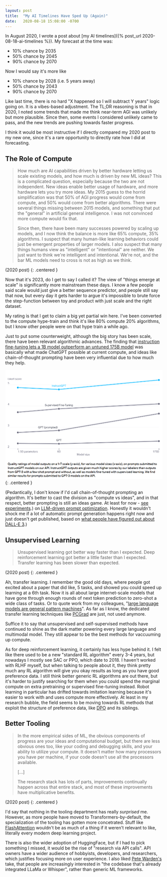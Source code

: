```yaml
---
layout: post
title:  "My AI Timelines Have Sped Up (Again)"
date:   2020-08-18 15:08:00 -0700
---
```


In August 2020, I wrote a post about [my AI timelines]({% post_url 2020-08-18-ai-timelines %}).
My forecast at the time was:

* 10% chance by 2035
* 50% chance by 2045
* 90% chance by 2070

Now I would say it's more like

* 10% chance by 2028 (i.e. 5 years away)
* 50% chance by 2043
* 90% chance by 2070

Like last time, there is no hard "X happened so I will subtract Y years" logic going on. It
is a vibes-based adjustment. The TL;DR reasoning is that in 2020, I noted some trends that
made me think near-term AGI was unlikely but more plausible. Since then, some events I considered
unlikely came to pass, and the new trends are pushing towards faster progress.

I think it would be most instructive if I directly compared my 2020 post to my new one, since it's
a rare opportunity to directly rate how I did at forecasting.


The Role of Compute
---------------------------------------------------------------

> How much
> are AI capabilities driven by better hardware letting us scale existing models, and how much is driven
> by new ML ideas? This is a complicated question, especially because the two
> are not independent. New ideas enable better usage of hardware, and more hardware
> lets you try more ideas. My 2015 guess to the horrid simplification was that
> 50% of AGI progress would come from
> compute, and 50% would come from better algorithms. There were several things
> missing between 2015 models, and something that put the "general" in
> artificial general intelligence. I was not convinced more compute would fix that.
>
> Since then, there have been many successes powered by scaling up models, and I
> now think the balance is more like 65% compute, 35% algorithms. I suspect that
> many human-like learning behaviors could just be emergent properties of larger
> models. I also suspect that many things humans view as
> "intelligent" or "intentional" are neither. We just want to think we're
> intelligent and intentional. We're not, and the bar ML models need to cross is
> not as high as we think.

(2020 post)
{: .centered }

Now that it's 2023, do I get to say I called it? The view of "things emerge
at scale" is significantly more mainstream these days. I know a few people said
scale would just give a better sequence predictor, and people still say that now,
but every day it gets harder to argue it's impossible to brute force the step-function
between toy and product with just scale and the right dataset.

My rating is that I get to claim a big yet partial win here. I've been converted to the
compute hype-train and think it's like 80% compute 20% algorithms, but I know other
people were on that hype train a while ago.

Just to put some counterweight, although the big story has been scale, there
have been relevant algorithmic advances. The finding that [instruction fine-tuning lets
a 1B model outperform an untuned 175B model](https://openai.com/research/instruction-following)
was basically what made ChatGPT possible at current compute, and ideas like chain-of-thought
prompting have been very influential due to how much they help.

![InstructGPT chart](/public/ai-timelines-2023/instructgpt.png)
{: .centered }

(Pedantically, I don't know if I'd call chain-of-thought prompting an algorithm. It's
better to cast the division as "compute vs ideas", and in that respect, better prompting
is still an ideas game. At least for now - [see experiments](https://openreview.net/forum?id=92gvk82DE-).) on [LLM-driven prompt optimization](https://arxiv.org/abs/2309.03409). Honestly
it wouldn't shock me if a lot of automatic prompt generation happens right now and just
doesn't get published, based on [what people have figured out about DALL-E 3](https://simonwillison.net/2023/Oct/26/add-a-walrus/).)


Unsupervised Learning
------------------------------------------------------------------

> Unsupervised learning got better way faster than I expected. Deep reinforcement
> learning got better
> a little faster than I expected. Transfer learning has been slower than
> expected.

(2020 post)
{: .centered }

Ah, transfer learning. I remember the good old days, where people got excited about
a paper that did like, 5 tasks, and showed you could speed up learning at a 6th task. Now it is
all about large internet-scale models that have gone through enough rounds of next token
prediction to zero-shot a wide class of tasks. Or to quote work from my colleagues,
"[large language models are general pattern machines](https://arxiv.org/abs/2307.04721)".
As far as I know, the dedicated transfer learning techniques like [PCGrad](https://arxiv.org/abs/2001.06782) are just, not used anymore.

Suffice it to say that unsupervised and self-supervised methods have continued to shine as
the dark matter powering every large language and multimodal model. They still appear to
be the best methods for vaccuuming up compute.

As for deep reinforcement learning, it certainly has less hype behind it. I felt like there used
to be a new "standard RL algorithm" every 3-4 years, but nowadays I mostly see SAC or PPO, which date to 2018.
I haven't worked with RLHF myself, but when talking to people about it, they think pretty much
any RL algorithm will give you okay results as long as you have good preference data.
I still think
better generic RL algorithms are out there, but it's harder to justify searching for them when you
could spend the marginal compute on extra pretraining or supervised fine-tuning instead. Robot
learning in particular has drifted towards imitation learning because it's easier to work with
and uses compute more effectively.
At least
in my research bubble, the field seems to be moving towards RL methods that exploit the structure of preference
data, like [DPO](https://arxiv.org/abs/2305.18290) and its siblings.


Better Tooling
--------------------------------------------------

> In the more empirical sides of ML, the obvious components of progress are your
> ideas and computational budget, but there are less obvious ones too, like
> your coding and debugging skills, and your ability to utilize your compute.
> It doesn't matter how many processors you have per machine, if your code doesn't
> use all the processors available.
>
> [...]
>
> The research stack has lots of parts, improvements continually happen across that
> entire stack, and most of
> these improvements have multiplicative benefits.

(2020 post)
{: .centered }

I'd say that nothing in the tooling department has really *surprised* me. However, as
more people have moved to Transformers-by-default, the specialization of the tooling
has gotten more concetrated. Stuff like [FlashAttention](https://github.com/Dao-AILab/flash-attention)
wouldn't be as much of a thing if it weren't relevant to like, literally every modern
deep learning project.

There is also the wider adoption of HuggingFace, but if I had to pick something I missed,
it would be the rise of "research via API calls". API owners have a wider audience of
hobbyists, developers, and researchers, which justifies focusing more on user experience.
I also liked [Pete Warden's](https://petewarden.com/2023/10/15/the-unstoppable-rise-of-disposable-ml-frameworks/)
take, that people are increasingly interested in "the codebase that's already integrated
LLaMa or Whisper", rather than generic ML frameworks.



